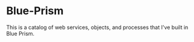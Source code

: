 # Blue-Prism
This is a catalog of web services, objects, and processes that I've built in Blue Prism.
